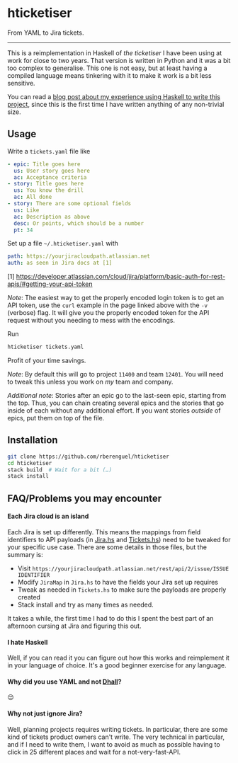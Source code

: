 # hticketiser

From YAML to Jira tickets. 

---

This is a reimplementation in Haskell of _the ticketiser_ I have been using at work for close to two years. That version is written in Python and it was a bit too complex to generalise. This one is not easy, but at least having a compiled language means tinkering with it to make it work is a bit less sensitive.

You can read a [blog post about my experience using Haskell to write this project](https://mostlymaths.net/2020/08/the-ticketiser-2-now-in-haskell.html/), since this is the first time I have written anything of any non-trivial size.

## Usage

Write a `tickets.yaml` file like

```yaml
- epic: Title goes here
  us: User story goes here
  ac: Acceptance criteria
- story: Title goes here
  us: You know the drill
  ac: All done
- story: There are some optional fields
  us: Like
  ac: Description as above
  desc: Or points, which should be a number
  pt: 34
```

Set up a file `~/.hticketiser.yaml` with

```yaml
path: https://yourjiracloudpath.atlassian.net
auth: as seen in Jira docs at [1]
```

[1] https://developer.atlassian.com/cloud/jira/platform/basic-auth-for-rest-apis/#getting-your-api-token

_Note_: The easiest way to get the properly encoded login token is to get an API token, use the `curl` example in the page linked above with the `-v` (verbose) flag. It will give you the properly encoded token for the API request without you needing to mess with the encodings.

Run 

```bash
hticketiser tickets.yaml
```

Profit of your time savings.

_Note_: By default this will go to project `11400` and team `12401`. You will need to tweak this unless you work on _my_ team and company.

_Additional note_: Stories after an epic go to the last-seen epic, starting from the top. Thus, you can chain creating several epics and the stories that go inside of each without any additional effort. If you want stories _outside_ of epics, put them on top of the file.

## Installation

```bash
git clone https://github.com/rberenguel/hticketiser
cd hticketiser
stack build  # Wait for a bit (…)
stack install
```

## FAQ/Problems you may encounter

#### Each Jira cloud is an island

Each Jira is set up differently. This means the mappings from field identifiers to API payloads (in [Jira.hs](src/Jira.hs) and [Tickets.hs](src/Tickets.hs)) need to be tweaked for your specific use case. There are some details in those files, but the summary is:

- Visit `https://yourjiracloudpath.atlassian.net/rest/api/2/issue/ISSUE IDENTIFIER`
- Modify `JiraMap` in `Jira.hs` to have the fields your Jira set up requires
- Tweak as needed in `Tickets.hs` to make sure the payloads are properly created
- Stack install and try as many times as needed.

It takes a while, the first time I had to do this I spent the best part of an afternoon cursing at Jira and figuring this out.

#### I hate Haskell

Well, if you can read it you can figure out how this works and reimplement it in your language of choice. It's a good beginner exercise for any language.

#### Why did you use YAML and not [Dhall](https://dhall-lang.org)?

😒

#### Why not just ignore Jira?

Well, planning projects requires writing tickets. In particular, there are some kind of tickets product owners can't write. The very technical in particular, and if I need to write them, I want to avoid as much as possible having to click in 25 different places and wait for a not-very-fast-API.